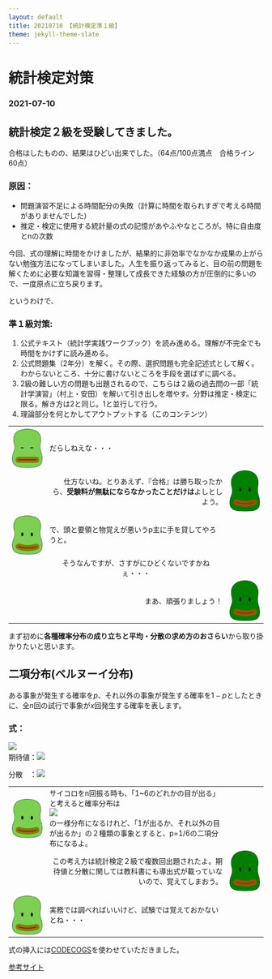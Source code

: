 ```yaml
---
layout: default
title: 20210710 【統計検定準１級】
theme: jekyll-theme-slate
---
```

<link rel="stylesheet" href="main1.css">

# 統計検定対策
### 2021-07-10
## 統計検定２級を受験してきました。
合格はしたものの、結果はひどい出来でした。（64点/100点満点　合格ライン60点）

### 原因：
- 問題演習不足による時間配分の失敗（計算に時間を取られすぎで考える時間がありませんでした）
- 推定・検定に使用する統計量の式の記憶があやふやなところが。特に自由度とnの次数

今回、式の理解に時間をかけましたが、結果的に非効率でなかなか成果の上がらない勉強方法になってしまいました。人生を振り返ってみると、目の前の問題を解くために必要な知識を習得・整理して成長できた経験の方が圧倒的に多いので、一度原点に立ち戻ります。

というわけで、
### 準１級対策:
1. 公式テキスト（統計学実践ワークブック）を読み進める。理解が不完全でも時間をかけずに読み進める。
2. 公式問題集（2年分）を解く。その際、選択問題も完全記述式として解く。わからないところ、十分に書けないところを手段を選ばずに調べる。
3. 2級の難しい方の問題も出題されるので、こちらは２級の過去問の一部「統計学演習」（村上・安田）を解いて引き出しを増やす。分野は推定・検定に限る。解き方は2と同じ。1と並行して行う。
4. 理論部分を何とかしてアウトプットする（<span style="color=red;">このコンテンツ</span>）

<table class="talktable" width="700px">
    <tr class="talktable-row" width="700px">
        <td class="icon-cell" width="60px">
            <div class="mame_icon"><img src="../img/mame_gee.svg" align="center"></div>
        </td>
        <td class="fukidashi-cell" align="left">
            <div class="fukidashiL">だらしねえな・・・</div>
        </td>
        <td width="60px"></td>
    </tr>
    <tr class="talktable-row" width="700px">
        <td width="60px"></td>
        <td class="fukidashi-cell" align="right">
            <div class="fukidashiR">仕方ないね。とりあえず、『合格』は勝ち取ったから、<span style="font-weight:bold;">受験料が無駄にならなかったことだけは</span>よしとしよう。</div>
        </td>
        <td class="icon-cell" width="60px">
            <div class="mame_icon"><img src="../img/mameo.svg" align="center"></div>
        </td>
    </tr>
    <tr class="talktable-row" width="700px">
        <td class="icon-cell" width="60px">
            <div class="mame_icon"><img src="../img/mame.svg" align="center"></div>
        </td>
        <td class="fukidashi-cell" align="left">
            <div class="fukidashiL">で、頭と要領と物覚えが悪いうp主に手を貸してやろうと。</div>
        </td>
        <td width="60px"></td>
    </tr>
    <tr class="talktable-row" width="700px">
        <td class="icon-cell" width="60px">
        </td>
        <td class="fukidashi-cell" align="center">
            そうなんですが、さすがにひどくないですかねぇ・・・
        </td>
        <td width="60px"></td>
    </tr>
    <tr class="talktable-row" width="700px">
        <td width="60px"></td>
        <td class="fukidashi-cell" align="right">
            <div class="fukidashiR">まあ、頑張りましょう！</div>
        </td>
        <td class="icon-cell" width="60px">
            <div class="mame_icon"><img src="../img/mameo.svg" align="center"></div>
        </td>
    </tr>
</table>

まず初めに**各種確率分布の成り立ちと平均・分散の求め方のおさらい**から取り掛かりたいと思います。

## 二項分布(ベルヌーイ分布)
ある事象が発生する確率を$p$、それ以外の事象が発生する確率を$1-p$としたときに、全$n$回の試行で事象が$x$回発生する確率を表します。

### 式：
<img src="https://latex.codecogs.com/svg.latex?
P(x)=_nC_xp^x(1-p)^{n-x}"><br>
期待値：<img src="https://latex.codecogs.com/svg.latex?E(x)=np">

分散　：<img src="https://latex.codecogs.com/svg.latex?V(x)=np(1-p)">

<table class="talktable" width="700px">
    <tr class="talktable-row" width="700px">
        <td class="icon-cell" width="60px">
            <div class="mame_icon"><img src="../img/mame.svg" align="center"></div>
        </td>
        <td class="fukidashi-cell" align="left">
            <div class="fukidashiL">サイコロをn回振る時も、「1~6のどれかの目が出る」と考えると確率分布は<br><img src="https://latex.codecogs.com/svg.latex?P(x)=\frac{1}{6}"><br>の一様分布になるけれど、「1が出るか、それ以外の目が出るか」の２種類の事象とすると、p=1/6の二項分布になるよ。</div>
        </td>
        <td width="60px"></td>
    </tr>
    <tr class="talktable-row" width="700px">
        <td width="60px"></td>
        <td class="fukidashi-cell" align="right">
            <div class="fukidashiR">この考え方は統計検定２級で複数回出題されたよ。期待値と分散に関しては教科書にも導出式が載っていないので、覚えてしまおう。</div>
        </td>
        <td class="icon-cell" width="60px">
            <div class="mame_icon"><img src="../img/mameo.svg" align="center"></div>
        </td>
    </tr>
    <tr class="talktable-row" width="700px">
        <td class="icon-cell" width="60px">
            <div class="mame_icon"><img src="../img/mame.svg" align="center"></div>
        </td>
        <td class="fukidashi-cell" align="left">
            <div class="fukidashiL">実務では調べればいいけど、試験では覚えておかないとね・・・</div>
        </td>
        <td width="60px"></td>
    </tr>
</table>

<p>式の挿入には<a href="https://www.codecogs.com/latex/eqneditor.php">CODECOGS</a>を使わせていただきました。
    <p><a href="http://idken.net/posts/2017-02-28-math_github/">参考サイト</a></p>
